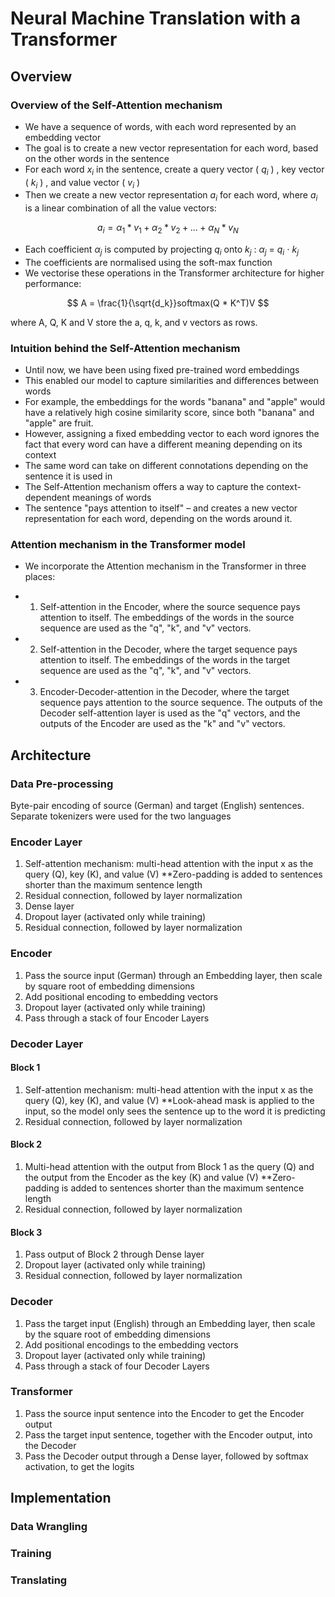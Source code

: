 # Neural Machine Translation with a Transformer 

## Overview

### Overview of the Self-Attention mechanism

- We have a sequence of words, with each word represented by an embedding vector
- The goal is to create a new vector representation for each word, based on the other words in the sentence 
- For each word $x_i$ in the sentence, create a query vector ( $q_i$ ) , key vector ( $k_i$ ) , and value vector ( $v_i$ )
- Then we create a new vector representation $a_i$ for each word, where $a_i$ is a linear combination of all the value vectors: 

$$ a_i = \alpha_1 * v_1 + \alpha_2 * v_2 + ... + \alpha_N * v_N $$

- Each coefficient $\alpha_j$ is computed by projecting $q_i$ onto $k_j$ : $\alpha_j$ = $q_i$ $\cdot$ $k_j$
- The coefficients are normalised using the soft-max function 
- We vectorise these operations in the Transformer architecture for higher performance: 

$$ A = \frac{1}{\sqrt{d_k}}softmax(Q * K^T)V $$

where A, Q, K and V store the a, q, k, and v vectors as rows. 

### Intuition behind the Self-Attention mechanism
- Until now, we have been using fixed pre-trained word embeddings
- This enabled our model to capture similarities and differences between words
- For example, the embeddings for the words "banana" and "apple" would have a relatively high cosine similarity score, since both "banana" and "apple" are fruit. 
- However, assigning a fixed embedding vector to each word ignores the fact that every word can have a different meaning depending on its context
- The same word can take on different connotations depending on the sentence it is used in
- The Self-Attention mechanism offers a way to capture the context-dependent meanings of words
- The sentence "pays attention to itself" – and creates a new vector representation for each word, depending on the words around it. 


### Attention mechanism in the Transformer model

- We incorporate the Attention mechanism in the Transformer in three places: 

- 1) Self-attention in the Encoder, where the source sequence pays attention to itself. The embeddings of the words in the source sequence are used as the "q", "k", and "v" vectors. 
- 2) Self-attention in the Decoder, where the target sequence pays attention to itself. The embeddings of the words in the target sequence are used as the "q", "k", and "v" vectors.
- 3) Encoder-Decoder-attention in the Decoder, where the target sequence pays attention to the source sequence. The outputs of the Decoder self-attention layer is used as the "q" vectors, and the outputs of the Encoder are used as the "k" and "v" vectors. 



## Architecture

### Data Pre-processing
Byte-pair encoding of source (German) and target (English) sentences. Separate tokenizers were used for the two languages

### Encoder Layer 
1) Self-attention mechanism: multi-head attention with the input x as the query (Q), key (K), and value (V)
    **Zero-padding is added to sentences shorter than the maximum sentence length
2) Residual connection, followed by layer normalization
3) Dense layer
4) Dropout layer (activated only while training)
5) Residual connection, followed by layer normalization

### Encoder
1) Pass the source input (German) through an Embedding layer, then scale by square root of embedding dimensions
2) Add positional encoding to embedding vectors
3) Dropout layer (activated only while training)
4) Pass through a stack of four Encoder Layers

### Decoder Layer
#### Block 1
1) Self-attention mechanism: multi-head attention with the input x as the query (Q), key (K), and value (V)
    **Look-ahead mask is applied to the input, so the model only sees the sentence up to the word it is predicting
2) Residual connection, followed by layer normalization
#### Block 2
1) Multi-head attention with the output from Block 1 as the query (Q) and the output from the Encoder as the key (K) and value (V)
    **Zero-padding is added to sentences shorter than the maximum sentence length
2) Residual connection, followed by layer normalization
#### Block 3
1) Pass output of Block 2 through Dense layer
2) Dropout layer (activated only while training)
3) Residual connection, followed by layer normalization 

### Decoder
1) Pass the target input (English) through an Embedding layer, then scale by the square root of embedding dimensions
2) Add positional encodings to the embedding vectors
3) Dropout layer (activated only while training)
4) Pass through a stack of four Decoder Layers

### Transformer
1) Pass the source input sentence into the Encoder to get the Encoder output
2) Pass the target input sentence, together with the Encoder output, into the Decoder
3) Pass the Decoder output through a Dense layer, followed by softmax activation, to get the logits




## Implementation

### Data Wrangling

### Training

### Translating
